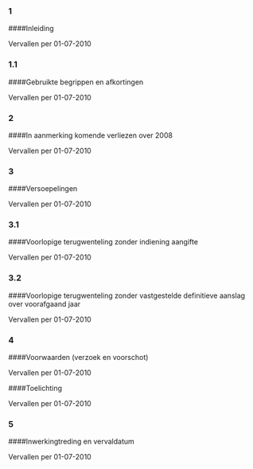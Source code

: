 <meta http-equiv='Content-Type' content='text/html; charset=utf-8' />

### 1  

####Inleiding

Vervallen per 01-07-2010 

### 1.1  

####Gebruikte begrippen en afkortingen

Vervallen per 01-07-2010 

### 2  

####In aanmerking komende verliezen over 2008

Vervallen per 01-07-2010 

### 3  

####Versoepelingen

Vervallen per 01-07-2010 

### 3.1  

####Voorlopige terugwenteling zonder indiening aangifte

Vervallen per 01-07-2010 

### 3.2  

####Voorlopige terugwenteling zonder vastgestelde definitieve aanslag over voorafgaand jaar

Vervallen per 01-07-2010 

### 4  

####Voorwaarden (verzoek en voorschot)

Vervallen per 01-07-2010 

####Toelichting

Vervallen per 01-07-2010 

### 5  

####Inwerkingtreding en vervaldatum

Vervallen per 01-07-2010 

